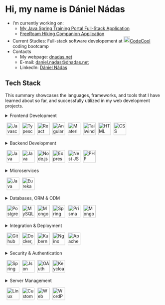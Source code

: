# Hi, my name is Dániel Nádas

- I’m currently working on:
    - [My Java Spring Training Portal Full-Stack Application](https://github.com/DNadas98/training-portal)
    - [FreeRoam Hiking Companion Application](https://github.com/DNadas98/freeroam-hiking-companion)
- Current Studies: Full-stack software developement at [<img
        src="https://avatars.githubusercontent.com/u/43291578?s=200&v=4"
        alt="codecool"
        width="20"
        height="20"
      />CodeCool](https://codecool.com/en/) coding bootcamp
- Contacts
    - My webpage: [dnadas.net](https://dnadas.net)
    - E-mail: [daniel.nadas@dnadas.net](mailto:daniel.nadas@dnadas.net)
    - LinkedIn: [Dániel Nádas](https://www.linkedin.com/in/daniel-nadas)

<h2>Tech Stack</h2>
<p>This summary showcases the languages, frameworks, and tools that I have learned about so far, and successfully utilized in my web development projects.</p>
<details>
<summary>
    Frontend Development
    <p align="left">
      <img src="https://dnadas.net/media/javascript.svg" alt="Javascript" style="height:40px; margin-left:5px">
      <img src="https://dnadas.net/media/typescript.svg" alt="Typescript" style="height:40px; margin-left:5px">
      <img src="https://dnadas.net/media/react.svg" alt="React JS" style="height:40px; margin-left:5px">
      <img src="https://dnadas.net/media/angular.svg" alt="Angular JS" style="height:40px; margin-left:5px">
      <img src="https://dnadas.net/media/materialui.svg" alt="Material UI" style="height:40px; margin-left:5px">
      <img src="https://dnadas.net/media/tailwind.svg" alt="Tailwind CSS" style="height:40px; margin-left:5px">
      <img src="https://dnadas.net/media/html.svg" alt="HTML" style="height:40px; margin-left:5px">
      <img src="https://dnadas.net/media/css.svg" alt="CSS" style="height:40px; margin-left:5px">
    </p>
</summary>
<ul>
  <li>Javascript</li>
  <li>Typescript</li>
  <li>React JS</li>
  <li>Material UI</li>
  <li>HTML</li>
  <li>CSS</li>
</ul>
</details>
<details>
  <summary>
    Backend Development
    <p align="left"> 
      <img src="https://dnadas.net/media/java.svg" alt="Java" style="width:40px;height:40px; margin-left:5px">
      <img src="https://dnadas.net/media/spring.svg" alt="Java Spring" style="width:40px;height:40px; margin-left:5px">
      <img src="https://dnadas.net/media/nodejs.svg" alt="Node.js" style="width:40px;height:40px; margin-left:5px">
      <img src="https://dnadas.net/media/express.svg" alt="Express JS" style="width:40px;height:40px; margin-left:5px">
      <img src="https://dnadas.net/media/nestjs.svg" alt="Nest JS" style="width:40px;height:40px; margin-left:5px">
      <img src="https://dnadas.net/media/php.svg" alt="PHP" style="width:40px;height:40px; margin-left:5px">
    </p>
  </summary>
  <ul>
    <li>Java</li>
    <li>Java Spring</li>
    <li>Node.js</li>
    <li>Express JS</li>
    <li>Nest JS</li>
    <li>PHP</li>
  </ul>
</details>  
<details>
  <summary>
    Microservices
    <p align="left"> 
      <img src="https://dnadas.net/media/spring.svg" alt="Java Spring Gateway" style="width:40px;height:40px; margin-left:5px">
      <img src="https://dnadas.net/media/spring_cloud.png" alt="Eureka Discovery Service" style="width:40px;height:40px; margin-left:5px">
    </p>
  </summary>
  <ul>
    <li>Java Spring Gateway</li>
    <li>Eureka Discovery Service</li>
  </ul>
</details>  
<details>
  <summary>
    Databases, ORM & ODM
    <p align="left"> 
      <img src="https://dnadas.net/media/postgresql.svg" alt="PostgreSQL" style="width:40px;height:40px; margin-left:5px">
      <img src="https://dnadas.net/media/mysql.svg" alt="MySQL" style="width:40px;height:40px; margin-left:5px">
      <img src="https://dnadas.net/media/mongodb.png" alt="MongoDB" style="width:40px;height:40px; margin-left:5px">
      <img src="https://dnadas.net/media/spring.svg" alt="Spring Data JPA" style="width:40px;height:40px; margin-left:5px">
      <img src="https://dnadas.net/media/prisma.svg" alt="Prisma ORM" style="width:40px;height:40px; margin-left:5px">
      <img src="https://dnadas.net/media/mongoose.svg" alt="Mongoose JS" style="width:40px;height:40px; margin-left:5px">
    </p>
  </summary>     
  <ul>
    <li>PostgreSQL</li>
    <li>MySQL</li>
    <li>MongoDB</li>
    <li>Spring Data JPA</li>
    <li>Prisma ORM</li>
    <li>Mongoose JS</li>
  </ul>
</details>  
<details>
  <summary>
    Integration & Deployment
    <p align="left">
      <img src="https://dnadas.net/media/githubactions.svg" alt="Github Actions" style="width:40px;height:40px; margin-left:5px">
      <img src="https://dnadas.net/media/docker.svg" alt="Docker, Docker Compose" style="width:40px;height:40px; margin-left:5px">
      <img src="https://dnadas.net/media/kubernetes.svg" alt="Kubernetes" style="width:40px;height:40px; margin-left:5px">
      <img src="https://dnadas.net/media/nginx.svg" alt="Nginx" style="width:40px;height:40px; margin-left:5px">
      <img src="https://dnadas.net/media/apache.png" alt="Apache HTTP Server" style="width:40px;height:40px; margin-left:5px">
    </p>
  </summary> 
  <ul>
    <li>Github Actions</li>
    <li>Docker, Docker Compose</li>
    <li>Nginx</li>
    <li>Apache HTTP Server</li>
  </ul>
</details> 
<details>
  <summary>
    Security & Authentication
    <p align="left">
      <img src="https://dnadas.net/media/spring.svg" alt="Spring Security" style="width:40px;height:40px; margin-left:5px">
      <img src="https://dnadas.net/media/jwt.svg" alt="Json Web Token" style="width:40px;height:40px; margin-left:5px">
      <img src="https://dnadas.net/media/oauth2.svg" alt="OAuth 2.0" style="width:40px;height:40px; margin-left:5px">
      <img src="https://dnadas.net/media/keycloak.png" alt="Keycloak Authorization Server" style="width:40px;height:40px; margin-left:5px">
    </p>
  </summary> 
  <ul>
    <li>Spring Security</li>
    <li>Custom Express JS Implementation</li>
    <li>Json Web Token</li>
    <li>OAuth 2.0</li>
    <li>Keycloak Authorization Server</li>
  </ul>
</details>  
<details>
  <summary>
    Server Management
    <p align="left">
      <img src="https://dnadas.net/media/linux.png" alt="Linux Server (VPS)" style="width:40px;height:40px; margin-left:5px">
      <img src="https://cdn.iconscout.com/icon/free/png-512/free-mail-2844876-2365225.png?f=webp&w=256" alt="Custom E-mail Server" style="width:40px;height:40px; margin-left:5px; background-color:#ffffff; border-radius:3px">
      <img src="https://cdn-icons-png.flaticon.com/256/10321/10321860.png" alt="Web Storage, E-mail, FTP Administration" style="width:40px;height:40px; margin-left:5px; background-color:#ffffff; border-radius:3px">
      <img src="https://dnadas.net/media/wordpress.svg" alt="WordPress CMS" style="width:40px;height:40px; margin-left:5px;">
    </p>
  </summary>
  <ul>
    <li>Linux Server (VPS)</li>
    <li>Custom E-mail Server</li>
    <li>Web Storage, E-mail, FTP Administration</li>
    <li>WordPress CMS</li>
  </ul>
</details>
